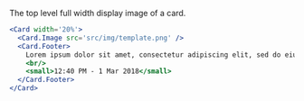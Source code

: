 The top level full width display image of a card.
```jsx
<Card width='20%'>
  <Card.Image src='src/img/template.png' />
  <Card.Footer>
    Lorem ipsum dolor sit amet, consectetur adipiscing elit, sed do eiusmod tempor incididunt ut labore et dolore magna aliqua.
    <br/>
    <small>12:40 PM - 1 Mar 2018</small>
  </Card.Footer>
</Card>
```